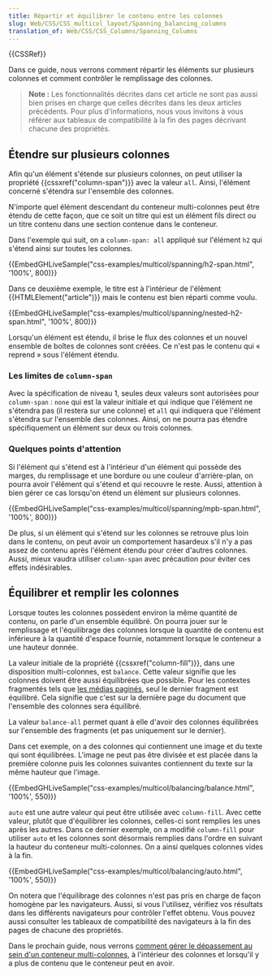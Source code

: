 ```yaml
---
title: Répartir et équilibrer le contenu entre les colonnes
slug: Web/CSS/CSS_multicol_layout/Spanning_balancing_columns
translation_of: Web/CSS/CSS_Columns/Spanning_Columns
---
```


{{CSSRef}}

Dans ce guide, nous verrons comment répartir les éléments sur plusieurs colonnes et comment contrôler le remplissage des colonnes.

> **Note :** Les fonctionnalités décrites dans cet article ne sont pas aussi bien prises en charge que celles décrites dans les deux articles précédents. Pour plus d'informations, nous vous invitons à vous référer aux tableaux de compatibilité à la fin des pages décrivant chacune des propriétés.

## Étendre sur plusieurs colonnes

Afin qu'un élément s'étende sur plusieurs colonnes, on peut utiliser la propriété {{cssxref("column-span")}} avec la valeur `all`. Ainsi, l'élément concerné s'étendra sur l'ensemble des colonnes.

N'importe quel élément descendant du conteneur multi-colonnes peut être étendu de cette façon, que ce soit un titre qui est un élément fils direct ou un titre contenu dans une section contenue dans le conteneur.

Dans l'exemple qui suit, on a `column-span: all` appliqué sur l'élément `h2` qui s'étend ainsi sur toutes les colonnes.

{{EmbedGHLiveSample("css-examples/multicol/spanning/h2-span.html", '100%', 800)}}

Dans ce deuxième exemple, le titre est à l'intérieur de l'élément {{HTMLElement("article")}} mais le contenu est bien réparti comme voulu.

{{EmbedGHLiveSample("css-examples/multicol/spanning/nested-h2-span.html", '100%', 800)}}

Lorsqu'un élément est étendu, il brise le flux des colonnes et un nouvel ensemble de boîtes de colonnes sont créées. Ce n'est pas le contenu qui « reprend » sous l'élément étendu.

### Les limites de `column-span`

Avec la spécification de niveau 1, seules deux valeurs sont autorisées pour `column-span` : `none` qui est la valeur initiale et qui indique que l'élément ne s'étendra pas (il restera sur une colonne) et `all` qui indiquera que l'élément s'étendra sur l'ensemble des colonnes. Ainsi, on ne pourra pas étendre spécifiquement un élément sur deux ou trois colonnes.

### Quelques points d'attention

Si l'élément qui s'étend est à l'intérieur d'un élément qui possède des marges, du remplissage et une bordure ou une couleur d'arrière-plan, on pourra avoir l'élément qui s'étend et qui recouvre le reste. Aussi, attention à bien gérer ce cas lorsqu'on étend un élément sur plusieurs colonnes.

{{EmbedGHLiveSample("css-examples/multicol/spanning/mpb-span.html", '100%', 800)}}

De plus, si un élément qui s'étend sur les colonnes se retrouve plus loin dans le contenu, on peut avoir un comportement hasardeux s'il n'y a pas assez de contenu après l'élément étendu pour créer d'autres colonnes. Aussi, mieux vaudra utiliser `column-span` avec précaution pour éviter ces effets indésirables.

## Équilibrer et remplir les colonnes

Lorsque toutes les colonnes possèdent environ la même quantité de contenu, on parle d'un ensemble équilibré. On pourra jouer sur le remplissage et l'équilibrage des colonnes lorsque la quantité de contenu est inférieure à la quantité d'espace fournie, notamment lorsque le conteneur a une hauteur donnée.

La valeur initiale de la propriété {{cssxref("column-fill")}}, dans une disposition multi-colonnes, est `balance`. Cette valeur signifie que les colonnes doivent être aussi équilibrées que possible. Pour les contextes fragmentés tels que [les médias paginés](/fr/docs/Web/CSS/CSS_Pages), seul le dernier fragment est équilibré. Cela signifie que c'est sur la dernière page du document que l'ensemble des colonnes sera équilibré.

La valeur `balance-all` permet quant à elle d'avoir des colonnes équilibrées sur l'ensemble des fragments (et pas uniquement sur le dernier).

Dans cet exemple, on a des colonnes qui contiennent une image et du texte qui sont équilibrées. L'image ne peut pas être divisée et est placée dans la première colonne puis les colonnes suivantes contiennent du texte sur la même hauteur que l'image.

{{EmbedGHLiveSample("css-examples/multicol/balancing/balance.html", '100%', 550)}}

`auto` est une autre valeur qui peut être utilisée avec `column-fill`. Avec cette valeur, plutôt que d'équilibrer les colonnes, celles-ci sont remplies les unes après les autres. Dans ce dernier exemple, on a modifié `column-fill` pour utiliser `auto` et les colonnes sont désormais remplies dans l'ordre en suivant la hauteur du conteneur multi-colonnes. On a ainsi quelques colonnes vides à la fin.

{{EmbedGHLiveSample("css-examples/multicol/balancing/auto.html", '100%', 550)}}

On notera que l'équilibrage des colonnes n'est pas pris en charge de façon homogène par les navigateurs. Aussi, si vous l'utilisez, vérifiez vos résultats dans les différents navigateurs pour contrôler l'effet obtenu. Vous pouvez aussi consulter les tableaux de compatibilité des navigateurs à la fin des pages de chacune des propriétés.

Dans le prochain guide, nous verrons [comment gérer le dépassement au sein d'un conteneur multi-colonnes](/fr/docs/Web/CSS/CSS_Columns/Handling_Overflow_in_Multicol), à l'intérieur des colonnes et lorsqu'il y a plus de contenu que le conteneur peut en avoir.
